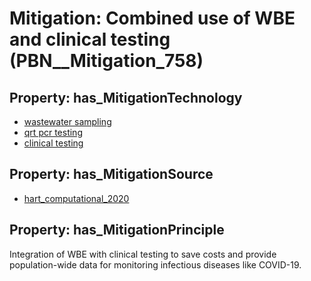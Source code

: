 # Mitigation: __Combined use of WBE and clinical testing__ (PBN__Mitigation_758)

## Property: has_MitigationTechnology

* [wastewater sampling](../Technology/PBN__Technology_3432)
* [qrt pcr testing](../Technology/PBN__Technology_3433)
* [clinical testing](../Technology/PBN__Technology_3434)

## Property: has_MitigationSource

* [hart_computational_2020](../Article/PBN__Article_252)

## Property: has_MitigationPrinciple

Integration of WBE with clinical testing to save costs and provide population-wide data for monitoring infectious diseases like COVID-19.

